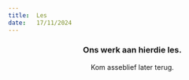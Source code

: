 ```yaml
---
title:  Les
date:   17/11/2024
---
```


### <center>Ons werk aan hierdie les.</center>
<center>Kom asseblief later terug.</center>